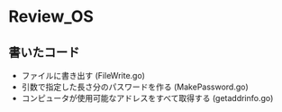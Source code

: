 # Review_OS
## 書いたコード
- ファイルに書き出す (FileWrite.go)
- 引数で指定した長さ分のパスワードを作る (MakePassword.go)  
- コンピュータが使用可能なアドレスをすべて取得する (getaddrinfo.go)
